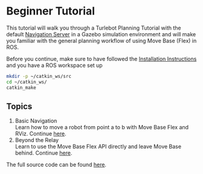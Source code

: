 # Beginner Tutorial

This tutorial will walk you through a Turlebot Planning Tutorial with the default [Navigation Server](../../concepts/navigation_servers.md) in a Gazebo simulation environment and will make you familiar with the general planning workflow of using Move Base (Flex) in ROS. 

Before you continue, make sure to have followed the [Installation Instructions](../../installation.md) and you have a ROS workspace set up

```bash
mkdir -p ~/catkin_ws/src
cd ~/catkin_ws/
catkin_make
```

## Topics

1. Basic Navigation <br> Learn how to move a robot from point a to b with Move Base Flex and RViz. Continue [here](./basic_navigation.md).
2. Beyond the Relay <br> Learn to use the Move Base Flex API directly and leave Move Base behind. Continue [here](./beyond_relay.md).

The full source code can be found [here](https://github.com/uos/mbf_tutorials/tree/master/beginner).